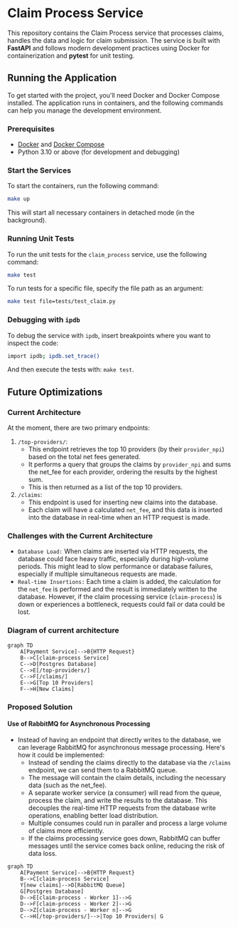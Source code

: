 # Claim Process Service

This repository contains the Claim Process service that processes claims, handles the data and logic for claim submission. The service is built with **FastAPI** and follows modern development practices using Docker for containerization and **pytest** for unit testing.

## Running the Application

To get started with the project, you'll need Docker and Docker Compose installed. The application runs in containers, and the following commands can help you manage the development environment.

### Prerequisites

- [Docker](https://www.docker.com/get-started) and [Docker Compose](https://docs.docker.com/compose/)
- Python 3.10 or above (for development and debugging)

### Start the Services

To start the containers, run the following command:

```bash
make up
```

This will start all necessary containers in detached mode (in the background).

### Running Unit Tests

To run the unit tests for the `claim_process` service, use the following command:

```bash
make test
```

To run tests for a specific file, specify the file path as an argument:

```bash
make test file=tests/test_claim.py
```

### Debugging with `ipdb`

To debug the service with `ipdb`, insert breakpoints where you want to inspect the code:

```bash
import ipdb; ipdb.set_trace()
```

And then execute the tests with: `make test`.

## Future Optimizations

### Current Architecture
At the moment, there are two primary endpoints:
1. `/top-providers/`:
    * This endpoint retrieves the top 10 providers (by their `provider_npi`) based on the total net fees generated.
    * It performs a query that groups the claims by `provider_npi` and sums the net_fee for each provider, ordering the results by the highest sum.
    * This is then returned as a list of the top 10 providers.
2. `/claims`:
    * This endpoint is used for inserting new claims into the database.
    * Each claim will have a calculated `net_fee`, and this data is inserted into the database in real-time when an HTTP request is made.

### Challenges with the Current Architecture

* `Database Load:` When claims are inserted via HTTP requests, the database could face heavy traffic, especially during high-volume periods. This might lead to slow performance or database failures, especially if multiple simultaneous requests are made.
* `Real-time Insertions:` Each time a claim is added, the calculation for the `net_fee` is performed and the result is immediately written to the database. However, if the claim processing service (`claim-process`) is down or experiences a bottleneck, requests could fail or data could be lost.

### Diagram of current architecture
```mermaid
graph TD
    A[Payment Service]-->B{HTTP Request}
    B-->C[claim-process Service]
    C-->D[Postgres Database]
    C-->E[/top-providers/]
    C-->F[/claims/]
    E-->G[Top 10 Providers]
    F-->H[New Claims]
```

### Proposed Solution

#### Use of RabbitMQ for Asynchronous Processing
* Instead of having an endpoint that directly writes to the database, we can leverage RabbitMQ for asynchronous message processing. Here's how it could be implemented:
    * Instead of sending the claims directly to the database via the `/claims` endpoint, we can send them to a RabbitMQ queue.
    * The message will contain the claim details, including the necessary data (such as the net_fee).
    * A separate worker service (a consumer) will read from the queue, process the claim, and write the results to the database. This decouples the real-time HTTP requests from the database write operations, enabling better load distribution.
    * Multiple consumes could run in paraller and process a large volume of claims more efficiently.
    * If the claims processing service goes down, RabbitMQ can buffer messages until the service comes back online, reducing the risk of data loss.


```mermaid
graph TD
    A[Payment Service]-->B{HTTP Request}
    B-->C[claim-process Service]
    Y[new claims]-->D[RabbitMQ Queue]
    G[Postgres Database]
    D-->E[claim-process - Worker 1]-->G
    D-->F[claim-process - Worker 2]-->G
    D-->Z[claim-process - Worker n]-->G
    C-->H[/top-providers/]-->|Top 10 Providers| G
```